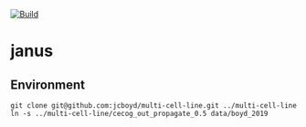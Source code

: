 [![Build](https://github.com/hclimente/janus/actions/workflows/python-app.yml/badge.svg)](https://github.com/hclimente/janus/actions/workflows/python-app.yml)

# janus

## Environment

```
git clone git@github.com:jcboyd/multi-cell-line.git ../multi-cell-line
ln -s ../multi-cell-line/cecog_out_propagate_0.5 data/boyd_2019
```
